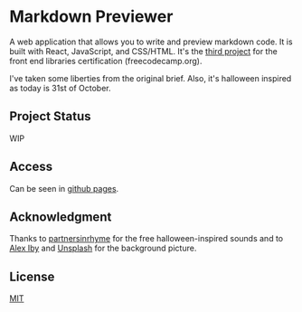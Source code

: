 # Markdown Previewer

A web application that allows you to write and preview markdown code. It is built with React, JavaScript, and CSS/HTML. It's the [third project](https://www.freecodecamp.org/learn/front-end-libraries/front-end-libraries-projects/build-a-drum-machine) for the front end libraries certification (freecodecamp.org).

I've taken some liberties from the original brief. Also, it's halloween inspired as today is 31st of October. 


## Project Status

WIP


## Access

Can be seen in [github pages](https://neperiana.github.io/spooky_drum_machine/).

## Acknowledgment

Thanks to [partnersinrhyme](https://www.partnersinrhyme.com/soundfx/scary_halloween_sounds.shtml) for the free halloween-inspired sounds and to [Alex Iby](https://unsplash.com/@alexiby?utm_source=unsplash&amp;utm_medium=referral&amp;utm_content=creditCopyText) and [Unsplash](https://unsplash.com/?utm_source=unsplash&amp;utm_medium=referral&amp;utm_content=creditCopyText) for the background picture.

## License
[MIT](https://choosealicense.com/licenses/mit/)